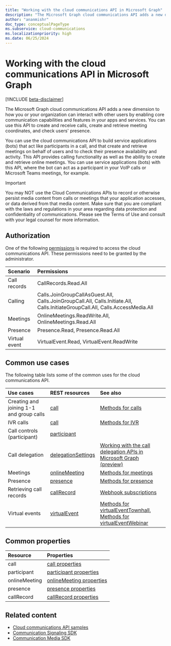 ```yaml
---
title: "Working with the cloud communications API in Microsoft Graph"
description: "The Microsoft Graph cloud communications API adds a new dimension to how your apps and services can interact with users by enabling voice and video features."
author: "ananmishr"
doc_type: conceptualPageType
ms.subservice: cloud-communications
ms.localizationpriority: high
ms.date: 06/25/2024
---
```


# Working with the cloud communications API in Microsoft Graph

[!INCLUDE [beta-disclaimer](../../includes/beta-disclaimer.md)]

The Microsoft Graph cloud communications API adds a new dimension to how you or your organization can interact with other users by enabling core communication capabilities and features in your apps and services. You can use this API to create and receive calls, create and retrieve meeting coordinates, and check users' presence.

You can use the cloud communications API to build service applications (bots) that act like participants in a call, and that create and retrieve meetings on behalf of users and to check their presence availability and activity.
This API provides calling functionality as well as the ability to create and retrieve online meetings. You can use service applications (bots) with this API, where the bot can act as a participant in your VoIP calls or Microsoft Teams meetings, for example.

> [!IMPORTANT]
> You may NOT use the Cloud Communications APIs to record or otherwise persist media content from calls or meetings that your application accesses, or data derived from that media content. Make sure that you are compliant with the laws and regulations in your area regarding data protection and confidentiality of communications. Please see the Terms of Use and consult with your legal counsel for more information.

## Authorization

One of the following [permissions](/graph/permissions-reference#calls-permissions) is required to access the cloud communications API. These permissions need to be granted by the administrator.

| Scenario      | Permissions                                                                                                                     |
|:--------------|:--------------------------------------------------------------------------------------------------------------------------------|
| Call records  | CallRecords.Read.All                                                                                                            |
| Calling       | Calls.JoinGroupCallAsGuest.All, Calls.JoinGroupCall.All, Calls.Initiate.All, Calls.InitiateGroupCall.All, Calls.AccessMedia.All |
| Meetings      | OnlineMeetings.ReadWrite.All, OnlineMeetings.Read.All                                                                           |
| Presence      | Presence.Read, Presence.Read.All                                                                                                |
| Virtual event | VirtualEvent.Read, VirtualEvent.ReadWrite                                                                                       |


## Common use cases

The following table lists some of the common uses for the cloud communications API.

| Use cases                         | REST resources                                 | See also  |
|:------------------------------------|:---------------------------------------------|:----------|
| Creating and joining 1-1 and group calls   | [call](/graph/api/resources/call?view=graph-rest-beta&preserve-view=true&preserve-view=true)| [Methods for calls](/graph/api/resources/call?view=graph-rest-beta&preserve-view=true#methods&preserve-view=true)|
|IVR calls   |  [call](/graph/api/resources/call?view=graph-rest-beta&preserve-view=true&preserve-view=true)   | [Methods for IVR](/graph/api/resources/teams-api-overview#ivr-scenarios?view=graph-rest-beta?&preserve-view=true&preserve-view=true)
| Call controls (participant) | [participant](/graph/api/resources/participant?view=graph-rest-beta&preserve-view=true&preserve-view=true)   ||
| Call delegation | [delegationSettings](../resources/delegationsettings.md)   |[Working with the call delegation APIs in Microsoft Graph (preview)](../resources/calldelegation-api-overview.md)|
|Meetings|[onlineMeeting](/graph/api/resources/onlinemeeting?view=graph-rest-beta&preserve-view=true&preserve-view=true)| [Methods for meetings](/graph/api/resources/onlinemeeting?view=graph-rest-beta&preserve-view=true#methods&preserve-view=true)|
|Presence | [presence](/graph/api/resources/presence?view=graph-rest-beta&preserve-view=true) | [Methods for presence](/graph/api/resources/presence?view=graph-rest-beta&preserve-view=true#methods) |
| Retrieving call records | [callRecord](/graph/api/resources/callrecords-callrecord?view=graph-rest-beta&preserve-view=true&preserve-view=true) | [Webhook subscriptions](/graph/api/resources/change-notifications-api-overview) |
| Virtual events | [virtualEvent](/graph/api/resources/virtualevent?view=graph-rest-beta&preserve-view=true) | [Methods for virtualEventTownhall](/graph/api/resources/virtualeventtownhall#methods?view=graph-rest-beta&preserve-view=true), [Methods for virtualEventWebinar](/graph/api/resources/virtualeventwebinar#methods?view=graph-rest-beta&preserve-view=true) |

## Common properties

| Resource                | Properties                             |
|:------------------------------------|:---------------------------------------------|
| call                               | [call properties](/graph/api/resources/call?view=graph-rest-beta&preserve-view=true#properties&preserve-view=true)  |
| participant                         | [participant properties](/graph/api/resources/participant?view=graph-rest-beta?view=graph-rest-v1.0&preserve-view=true#properties&preserve-view=true) |
| onlineMeeting                            | [onlineMeeting properties](/graph/api/resources/onlinemeeting?view=graph-rest-beta&preserve-view=true#properties&preserve-view=true)                     |
| presence | [presence properties](/graph/api/resources/presence?view=graph-rest-beta&preserve-view=true#properties) |
| callRecord | [callRecord properties](/graph/api/resources/callrecords-callrecord?view=graph-rest-beta&preserve-view=true#properties) |

## Related content

- [Cloud communications API samples](https://github.com/microsoftgraph/microsoft-graph-comms-samples/)
- [Communication Signaling SDK](https://www.nuget.org/packages/Microsoft.Graph.Communications.Calls/1.0.0-prerelease.494)
- [Communication Media SDK](https://www.nuget.org/packages/Microsoft.Graph.Communications.Calls.Media/1.0.0-prerelease.494)


